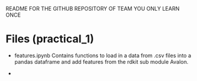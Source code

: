 README FOR THE GITHUB REPOSITORY OF TEAM YOU ONLY LEARN ONCE

# Files (practical_1)

- features.ipynb
  Contains functions to load in a data from .csv files into a pandas dataframe and add features from the rdkit sub module Avalon.

- 
